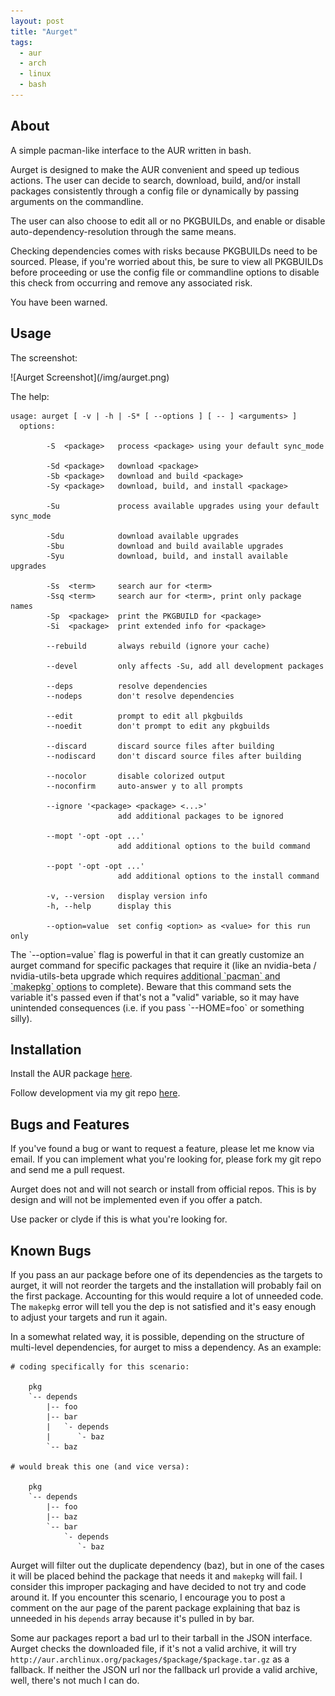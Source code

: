 ```yaml
---
layout: post
title: "Aurget"
tags:
  - aur
  - arch
  - linux
  - bash
---
```


## About

A simple pacman-like interface to the AUR written in bash.

Aurget is designed to make the AUR convenient and speed up tedious
actions. The user can decide to search, download, build, and/or
install packages consistently through a config file or dynamically by 
passing arguments on the commandline.

The user can also choose to edit all or no PKGBUILDs, and enable or
disable auto-dependency-resolution through the same means.

Checking dependencies comes with risks because PKGBUILDs need to be
sourced. Please, if you're worried about this, be sure to view all
PKGBUILDs before proceeding or use the config file or commandline
options to disable this check from occurring and remove any
associated risk.

You have been warned.

## Usage

The screenshot:

<div class="image centered">
![Aurget Screenshot](/img/aurget.png)
</div>

The help:

    usage: aurget [ -v | -h | -S* [ --options ] [ -- ] <arguments> ]
      options:

            -S  <package>   process <package> using your default sync_mode

            -Sd <package>   download <package>
            -Sb <package>   download and build <package>
            -Sy <package>   download, build, and install <package>

            -Su             process available upgrades using your default sync_mode

            -Sdu            download available upgrades
            -Sbu            download and build available upgrades
            -Syu            download, build, and install available upgrades

            -Ss  <term>     search aur for <term>
            -Ssq <term>     search aur for <term>, print only package names
            -Sp  <package>  print the PKGBUILD for <package>
            -Si  <package>  print extended info for <package>

            --rebuild       always rebuild (ignore your cache)

            --devel         only affects -Su, add all development packages

            --deps          resolve dependencies
            --nodeps        don't resolve dependencies

            --edit          prompt to edit all pkgbuilds
            --noedit        don't prompt to edit any pkgbuilds

            --discard       discard source files after building
            --nodiscard     don't discard source files after building

            --nocolor       disable colorized output
            --noconfirm     auto-answer y to all prompts

            --ignore '<package> <package> <...>'
                            add additional packages to be ignored

            --mopt '-opt -opt ...'
                            add additional options to the build command

            --popt '-opt -opt ...'
                            add additional options to the install command

            -v, --version   display version info
            -h, --help      display this

            --option=value  set config <option> as <value> for this run only

<div class="note">
The `--option=value` flag is powerful in that it can greatly customize 
an aurget command for specific packages that require it (like an 
nvidia-beta / nvidia-utils-beta upgrade which requires <abbr 
title="aurget -Sy --nodeps --popt '-d -f'  &quot;--makepkg_command='makepkg -f 
-d --noconfirm'&quot; nvidia-beta nvidia-utils-beta">additional 
`pacman` and `makepkg` options</abbr> to complete). Beware that this command 
sets the variable it's passed even if that's not a "valid" variable, so 
it may have unintended consequences (i.e. if you pass `--HOME=foo` or 
something silly).

</div>

## Installation

Install the AUR package [here][aur].

Follow development via my git repo [here][git].

## Bugs and Features

If you've found a bug or want to request a feature, please let me know 
via email. If you can implement what you're looking for, please fork my 
git repo and send me a pull request.

Aurget does not and will not search or install from official repos. This 
is by design and will not be implemented even if you offer a patch.

Use packer or clyde if this is what you're looking for.

## Known Bugs

If you pass an aur package before one of its dependencies as the targets 
to aurget, it will not reorder the targets and the installation will 
probably fail on the first package. Accounting for this would require a 
lot of unneeded code. The `makepkg` error will tell you the dep is not 
satisfied and it's easy enough to adjust your targets and run it again.

In a somewhat related way, it is possible, depending on the structure of 
multi-level dependencies, for aurget to miss a dependency. As an 
example:

    # coding specifically for this scenario:

        pkg
        `-- depends
            |-- foo
            |-- bar
            |   `- depends
            |      `- baz
            `-- baz

    # would break this one (and vice versa):

        pkg
        `-- depends
            |-- foo
            |-- baz
            `-- bar
                `- depends
                   `- baz

Aurget will filter out the duplicate dependency (baz), but in one of the 
cases it will be placed behind the package that needs it and `makepkg` 
will fail. I consider this improper packaging and have decided to not 
try and code around it. If you encounter this scenario, I encourage you 
to post a comment on the aur page of the parent package explaining that 
baz is unneeded in his `depends` array because it's pulled in by bar.

Some aur packages report a bad url to their tarball in the JSON 
interface. Aurget checks the downloaded file, if it's not a valid 
archive, it will try 
`http://aur.archlinux.org/packages/$package/$package.tar.gz` as a 
fallback. If neither the JSON url nor the fallback url provide a valid 
archive, well, there's not much I can do.

[aur]: http://aur.archlinux.org/packages.php?ID=31933 "aurget on the AUR"
[git]: https://github.com/pbrisbin/aurget             "aurget on github"
